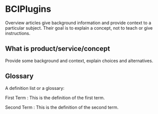# BCIPlugins

Overview articles give background information and provide context to a particular subject.
Their goal is to explain a concept, not to teach or give instructions.

## What is product/service/concept

Provide some background and context, explain choices and alternatives.

## Glossary

A definition list or a glossary:

First Term
: This is the definition of the first term.

Second Term
: This is the definition of the second term.
